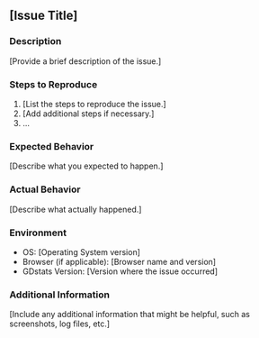 ## [Issue Title]

### Description
[Provide a brief description of the issue.]

### Steps to Reproduce
1. [List the steps to reproduce the issue.]
2. [Add additional steps if necessary.]
3. ...

### Expected Behavior
[Describe what you expected to happen.]

### Actual Behavior
[Describe what actually happened.]

### Environment
- OS: [Operating System version]
- Browser (if applicable): [Browser name and version]
- GDstats Version: [Version where the issue occurred]

### Additional Information
[Include any additional information that might be helpful, such as screenshots, log files, etc.]
